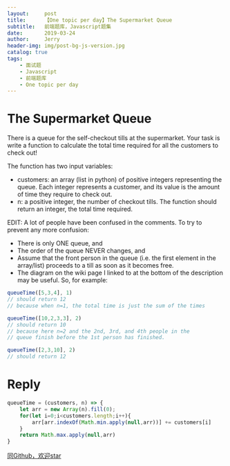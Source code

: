 ```yaml
---
layout:     post
title:      【One topic per day】The Supermarket Queue
subtitle:   前端题库，Javascript题集
date:       2019-03-24
author:     Jerry
header-img: img/post-bg-js-version.jpg
catalog: true
tags:
    - 面试题
    - Javascript
    - 前端题库
    - One topic per day
---
```


# The Supermarket Queue

There is a queue for the self-checkout tills at the supermarket. Your task is write a function to calculate the total time required for all the customers to check out!

The function has two input variables:

- customers: an array (list in python) of positive integers representing the queue. Each integer represents a customer, and its value is the amount of time they require to check out.
- n: a positive integer, the number of checkout tills.
The function should return an integer, the total time required.

EDIT: A lot of people have been confused in the comments. To try to prevent any more confusion:

- There is only ONE queue, and
- The order of the queue NEVER changes, and
- Assume that the front person in the queue (i.e. the first element in the array/list) proceeds to a till as soon as it becomes free.
- The diagram on the wiki page I linked to at the bottom of the description may be useful.
So, for example:

```js
queueTime([5,3,4], 1)
// should return 12
// because when n=1, the total time is just the sum of the times

queueTime([10,2,3,3], 2)
// should return 10
// because here n=2 and the 2nd, 3rd, and 4th people in the 
// queue finish before the 1st person has finished.

queueTime([2,3,10], 2)
// should return 12
```

# Reply
```js
queueTime = (customers, n) => {
    let arr = new Array(n).fill(0);
    for(let i=0;i<customers.length;i++){
    	arr[arr.indexOf(Math.min.apply(null,arr))] += customers[i]
    }
    return Math.max.apply(null,arr)
}

```


[同Github，欢迎star](https://github.com/xiqe/code-train/blob/master/javascript/The%20Supermarket%20Queue.md)
